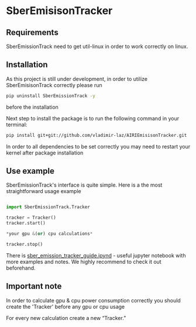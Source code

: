 # SberEmisisonTracker

## Requirements
SberEmissionTrack need to get util-linux in order to work correctly on linux. 

##  Installation
As this project is still under development, in order to utilize SberEmisisonTrack correctly please run 
```bash
pip uninstall SberEmissionTrack -y
```
before the installation

Next step to install the package is to run the following command in your terminal:
```bash
pip install git+git://github.com/vladimir-laz/AIRIEmisisonTracker.git
```
In order to all dependencies to be set correctly you may need to restart your kernel after package installation
## Use example
SberEmissionTrack's interface is quite simple. Here is a the most straightforward usage example
```python

import SberEmissionTrack.Tracker

tracker = Tracker()
tracker.start()

*your gpu &(or) cpu calculations*

tracker.stop()
```

There is [sber_emission_tracker_guide.ipynd](https://github.com/vladimir-laz/AIRIEmisisonTracker/blob/704ff88468f6ad403d69a63738888e1a3c41f59b/guide/sber_emission_tracker_guide.ipynb)  - useful jupyter notebook with more examples and notes. We highly recommend to check it out beforehand.
## Important note
In order to calculate gpu & cpu power consumption correctly you should create the 'Tracker' before any gpu or cpu usage

For every new calculation create a new “Tracker.”